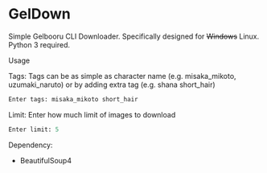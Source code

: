 GelDown
=======

Simple Gelbooru CLI Downloader. Specifically designed for ~~Windows~~ Linux. Python 3 required.

Usage

Tags: Tags can be as simple as character name (e.g. misaka_mikoto, uzumaki_naruto) or by adding extra tag (e.g. shana short_hair)

```python
Enter tags: misaka_mikoto short_hair
```

Limit: Enter how much limit of images to download

```python
Enter limit: 5
```

Dependency: 
- BeautifulSoup4



